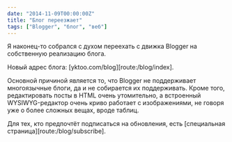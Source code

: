 ```yaml
---
date: "2014-11-09T00:00:00Z"
title: "Блог переезжает"
tags: ["Blogger", "блог", "веб"]
---
```


Я наконец-то собрался с духом переехать с движка Blogger на собственную реализацию блога.

Новый адрес блога: [yktoo.com/blog][route:/blog/index].

Основной причиной является то, что Blogger не поддерживает многоязычные блоги, да и не собирается их поддерживать. Кроме того, редактировать посты в HTML очень утомительно, а встроенный WYSIWYG-редактор очень криво работает с изображениями, не говоря уже о более сложных вещах, вроде таблиц.

Для тех, кто предпочтёт подписаться на обновления, есть [специальная страница][route:/blog/subscribe].
